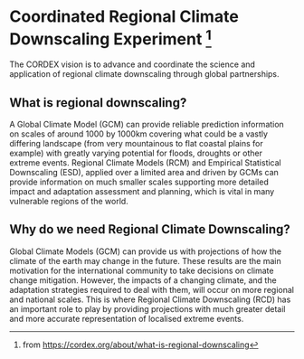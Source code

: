 # Coordinated Regional Climate Downscaling Experiment [^1]

[^1]: from https://cordex.org/about/what-is-regional-downscaling 

The CORDEX vision is to advance and coordinate the science and application of regional climate downscaling through global partnerships.

## What is regional downscaling?

A Global Climate Model (GCM) can provide reliable prediction information on scales of around 1000 by 1000km covering what could be a vastly differing landscape (from very mountainous to flat coastal plains for example) with greatly varying potential for floods, droughts or other extreme events. Regional Climate Models (RCM) and Empirical Statistical Downscaling (ESD), applied over a limited area and driven by GCMs can provide information on much smaller scales supporting more detailed impact and adaptation assessment and planning, which is vital in many vulnerable regions of the world.

## Why do we need Regional Climate Downscaling?

Global Climate Models (GCM) can provide us with projections of how the climate of the earth may change in the future. These results are the main motivation for the international community to take decisions on climate change mitigation. However, the impacts of a changing climate, and the adaptation strategies required to deal with them, will occur on more regional and national scales. This is where Regional Climate Downscaling (RCD) has an important role to play by providing projections with much greater detail and more accurate representation of localised extreme events.
